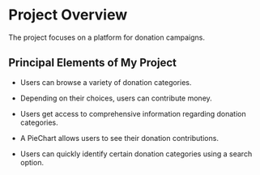 # Project Overview

The project focuses on a platform for donation campaigns.

## Principal Elements of My Project

- Users can browse a variety of donation categories.

- Depending on their choices, users can contribute money.

- Users get access to comprehensive information regarding donation categories.

- A PieChart allows users to see their donation contributions.

- Users can quickly identify certain donation categories using a search option.


